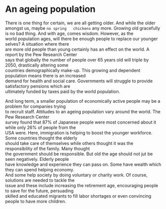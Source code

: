 # An ageing population

There is one thing for certain, we are all getting older. And while the older amongst us, maybe `no spring  
chickens` any more. Growing old gracefully is no bad thing. And with age, comes wisdom. However, as the  
world population ages, will there be enough people to replace our younger selves?  A situation where there  
are more old people than young certainly has an effect on the world. A report by the Pew Research Center  
says that globally the number of people over 65 years old will triple by 2050, drastically altering some  
countries demographically make-up. This growing and dependent population means there is an increased  
demand for health and social care. Governments will struggle to provide satisfactory pensions which are  
ultimately funded by taxes paid by the world population. 

And long term, a smaller population of economically active people may be a problem for companies trying  
to recruit staff.  Attitudes to an ageing population vary around the world.  The Pew Research Center  
survey found that 87% of Japanese people were most concerned about it while only 26% of people from the  
USA were. Here, immigration is helping to boost the younger workforce. Some countries thought the elderly  
should take care of themselves while others thought it was the responsibility of the family. Many thought  
the government should be responsible. But old the age should not jut be seen negatively. Elderly people  
have knowledge and experience they can pass on. Some have wealth which they can spend helping economy.  
And some help society by doing voluntary or charity work. Of course, solutions are needed to tackle the  
issue and these include increasing the retirement age, encouraging people to save for the future, persuading  
skilled and educated migrants to fill labor shortages or even convincing people to have more children.  
